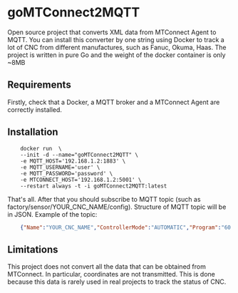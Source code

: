 # goMTConnect2MQTT
Open source project that converts XML data from MTConnect Agent to MQTT. You can install this converter by one string using Docker to track a lot of CNC from different manufactures, such as Fanuc, Okuma, Haas.
The project is written in pure Go and the weight of the docker container is only ~8MB

## Requirements
Firstly, check that a Docker, a MQTT broker and a MTConnect Agent are correctly installed.

## Installation
```
    docker run  \
    --init -d --name="goMTConnect2MQTT" \
    -e MQTT_HOST='192.168.1.2:1883' \
    -e MQTT_USERNAME='user' \
    -e MQTT_PASSWORD='password' \
    -e MTCONNECT_HOST='192.168.1.2:5001' \
    --restart always -t -i goMTConnect2MQTT:latest
```
That's all. After that you should subscribe to MQTT topic (such as factory/sensor/YOUR_CNC_NAME/config).
Structure of MQTT topic will be in JSON.
Example of the topic:
```json
    {"Name":"YOUR_CNC_NAME","ControllerMode":"AUTOMATIC","Program":"60.9000","ProgramComment":"UNAVAILABLE","Execution":"ACTIVE","LoadS1":0,"PartCount":"12893","Time":"2022-03-22T10:31:28.3204848Z"}
```
## Limitations
This project does not convert all the data that can be obtained from MTConnect. In particular, coordinates are not transmitted. This is done because this data is rarely used in real projects to track the status of CNC. 


